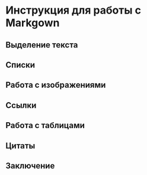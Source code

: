 # Инструкция для работы с Markgown #

## Выделение текста 

## Списки

##  Работа с изображениями

## Ссылки

## Работа с таблицами

## Цитаты

## Заключение